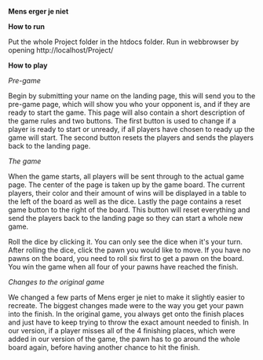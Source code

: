 **Mens erger je niet**


**How to run**

Put the whole Project folder in the htdocs folder. Run in webbrowser by opening http://localhost/Project/


**How to play**

*Pre-game*

Begin by submitting your name on the landing page, this will send you to the pre-game page, which will show you who your opponent is, and if they are ready to start the game. This page will also contain a short description of the game rules and two buttons. The first button is used to change if a player is ready to start or unready, if all players have chosen to ready up the game will start. The second button resets the players and sends the players back to the landing page.


*The game*

When the game starts, all players will be sent through to the actual game page. The center of the page is taken up by the game board. The current players, their color and their amount of wins will be displayed in a table to the left of the board as well as the dice. Lastly the page contains a reset game button to the right of the board. This button will reset everything and send the players back to the landing page so they can start a whole new game.

Roll the dice by clicking it. You can only see the dice when it's your turn. After rolling the dice, click the pawn you would like to move. If you have no pawns on the board, you need to roll six first to get a pawn on the board. You win the game when all four of your pawns have reached the finish.

*Changes to the original game*

We changed a few parts of Mens erger je niet to make it slightly easier to recreate. The biggest changes made were to the way you get your pawn into the finish. In the original game, you always get onto the finish places and just have to keep trying to throw the exact amount needed to finish. In our version, if a player misses all of the 4 finishing places, which were added in our version of the game, the pawn has to go around the whole board again, before having another chance to hit the finish.
